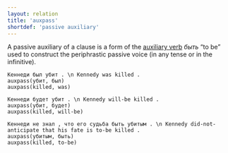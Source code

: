 ```yaml
---
layout: relation
title: 'auxpass'
shortdef: 'passive auxiliary'
---
```


A passive auxiliary of a clause is a form of the [auxiliary verb](cs-pos/AUX) _быть_ “to be”
used to construct the periphrastic passive voice (in any tense or in the infinitive).

~~~ sdparse
Кеннеди был убит . \n Kennedy was killed .
auxpass(убит, был)
auxpass(killed, was)
~~~

~~~ sdparse
Кеннеди будет убит . \n Kennedy will-be killed .
auxpass(убит, будет)
auxpass(killed, will-be)
~~~

~~~ sdparse
Кеннеди не знал , что его судьба быть убитым . \n Kennedy did-not-anticipate that his fate is to-be killed .
auxpass(убитым, быть)
auxpass(killed, to-be)
~~~
